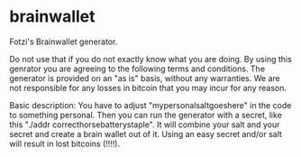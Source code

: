 # brainwallet
Fotzi's Brainwallet generator.

Do not use that if you do not exactly know what you are doing. 
By using this genrator you are agreeing to the following terms and conditions.
The generator is provided on an "as is" basis, without any warranties.
We are not responsible for any losses in bitcoin that you may incur for any reason.

Basic description:
You have to adjust "mypersonalsaltgoeshere" in the code to something personal.
Then you can run the generator with a secret, like this "./addr correcthorsebatterystaple". It will combine your salt and your secret and create a brain wallet out of it. Using an easy secret and/or salt will result in lost bitcoins (!!!!). 
